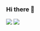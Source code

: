 ### Hi there 👋

<img src="https://img.shields.io/badge/Vue.js-4FC08D?style=flat-square&logo=Vue.js&logoColor=white"/>

<img src="https://img.shields.io/badge/JavaScript-F7DF1E?style=flat-square&logo=JavaScript&logoColor=white"/>
